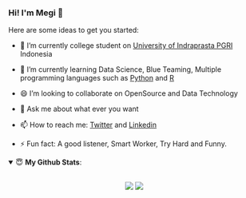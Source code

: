 ### Hi! I'm Megi 👋

Here are some ideas to get you started:

- 🔭 I’m currently college student on [University of Indraprasta PGRI](https://unindra.ac.id/) Indonesia 

- 🌱 I’m currently learning Data Science, Blue Teaming, Multiple programming languages such as [Python](https://docs.python.org/3/) and [R](https://www.rdocumentation.org/)

- 😄 I’m looking to collaborate on OpenSource and Data Technology

- 💬 Ask me about what ever you want

- 📫 How to reach me: [Twitter](https://www.twitter.com/MegiOliver) and [Linkedin](https://www.linkedin.com/in/megioliver/)

- ⚡ Fun fact: A good listener, Smart Worker, Try Hard and Funny.

<details open>
 <summary> 😇 <b>My Github Stats</b>: </summary>
<br>
<p align = "center">
  <img src = "https://github-readme-stats.vercel.app/api?username=megioliver&show_icons=true&theme=tokyonight&line_height=27">
  <img src = "https://github-readme-stats.vercel.app/api/top-langs/?username=megioliver&hide=css,java,html&theme=tokyonight">
</p>
</details>
